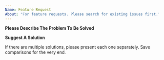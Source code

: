 ```yaml
---
Name: Feature Request
About: "For feature requests. Please search for existing issues first."
---
```


**Please Describe The Problem To Be Solved**
<!--- Please present a concise description of the problem to be addressed by this feature request. Please be clear what parts of the problem are considered to be in-scope and out-of-scope. -->

**Suggest A Solution**
<!---
  A concise description of your preferred solution. Things to address include:
    * Details of the technical implementation
    * Tradeoffs made in design decisions
    * Caveats and considerations for the future
-->

If there are multiple solutions, please present each one separately. Save comparisons for the very end.
